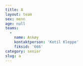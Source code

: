 ```yaml
---
title: A
layout: team
sex: menn
age: null
teams:
  -
    name: Askøy
    kontaktperson: 'Ketil Kleppe'
    fiksid: '666'
category: senior
slug: a
---
```

